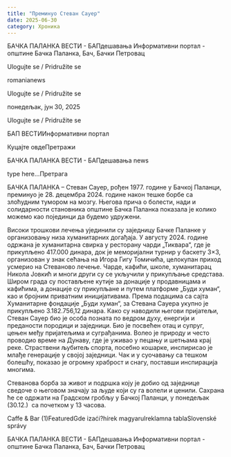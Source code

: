 ```yaml
---
title: "Преминуо Стеван Сауер"
date: 2025-06-30
category: Хроника
---
```


БАЧКА ПАЛАНКА ВЕСТИ - БАПдешавања Информативни портал - општине Бачка Паланка, Бач, Бачки Петровац

Ulogujte se / Pridružite se

romanianews

Ulogujte se / Pridružite se

понедељак, јун 30, 2025

Ulogujte se / Pridružite se

БАП ВЕСТИИнформативни портал

Куцајте овдеПретражи

БАЧКА ПАЛАНКА ВЕСТИ - БАПдешавања news

type here...Претрага

БАЧКА ПАЛАНКА – Стеван Сауер, рођен 1977. године у Бачкој Паланци, преминуо је 28. децембра 2024. године након тешке борбе са злоћудним тумором на мозгу. Његова прича о болести, нади и солидарности становника општине Бачка Паланка показала је колико можемо као појединци да будемо удружени. 

Високи трошкови лечења ујединили су заједницу Бачке Паланке у организовању низа хуманитарних догађаја. У августу 2024. године одржана је хуманитарна свирка у ресторану чарди „Тиквара“, где је прикупљено 417.000 динара, док је меморијални турнир у баскету 3×3, организован у знак сећања на Игора Гигу Томичића, целокупан приход усмерио на Стеваново лечење. Чарде, кафићи, школе, хуманитарац Никола Јовкић и многи други су се укључили у прикупљање средстава. Широм града су постављене кутије за донације у продавницама и кафићима, а донације су прикупљане и путем платформе „Буди хуман“, као и бројним приватним иницијативама.
Према подацима са сајта Хуманитарне фондације „Буди хуман“, за Стевана Сауера укупно је прикупљено 3.182.756,12 динара.
Како су наводили његови пријатељи, Стеван Сауер био је особа позната по ведром духу, енергији и преданости породици и заједници. Био је посвећен отац и супруг, цењен међу пријатељима и суграђанима. Волео је природу и често проводио време на Дунаву, где је уживао у пецању и шетњама крај реке. Страствени љубитељ спорта, посебно кошарке, инспирисао је млађе генерације у својој заједници. Чак и у суочавању са тешком болешћу, показао је огромну храброст и снагу, поставши инспирација многима.


Стеванова борба за живот и подршка коју је добио од заједнице сведоче о његовом значају за људе који су га волели и ценили.
Сахрана ће се одржати на Градском гробљу у Бачкој Паланци, у понедељак (30.12.)  са почетком у 13 часова.

Caffe & Bar (1)FeaturedGde izaći?hírek magyarulreklamna tablaSlovenské správy

БАЧКА ПАЛАНКА ВЕСТИ - БАПдешавања Информативни портал - општине Бачка Паланка, Бач, Бачки Петровац
